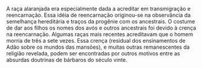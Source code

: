 ﻿A raça alaranjada era especialmente dada a acreditar em transmigração e reencarnação. Essa idéia de reencarnação originou-se na observância da semelhança hereditária e traços da progênie com os ancestrais. O costume de dar aos filhos os nomes dos avós e outros ancestrais foi devido à crença na reencarnação. Algumas raças mais recentes acreditavam que o homem morria de três a sete vezes. Essa crença (residual dos ensinamentos de Adão sobre os mundos das mansões), e muitas outras remanescentes da religião revelada, podem ser encontradas por outros motivos entre as absurdas doutrinas  de bárbaros do século vinte.